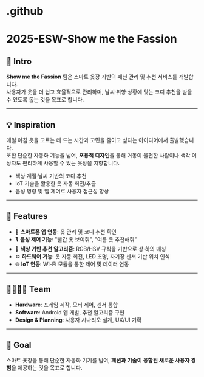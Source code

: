 # .github
# 2025-ESW-Show me the Fassion

## 👕 Intro
**Show me the Fassion** 팀은 스마트 옷장 기반의 패션 관리 및 추천 서비스를 개발합니다.  
사용자가 옷을 더 쉽고 효율적으로 관리하며, 날씨·취향·상황에 맞는 코디 추천을 받을 수 있도록 돕는 것을 목표로 합니다.

---

## 💡 Inspiration
매일 아침 옷을 고르는 데 드는 시간과 고민을 줄이고 싶다는 아이디어에서 출발했습니다.  
또한 단순한 자동화 기능을 넘어, **포용적 디자인**을 통해 거동이 불편한 사람이나 색각 이상자도 편리하게 사용할 수 있는 옷장을 지향합니다.  

- 색상·계절·날씨 기반의 코디 추천
- IoT 기술을 활용한 옷 자동 회전/추출
- 음성 명령 및 앱 제어로 사용자 접근성 향상

---

## 🔧 Features
- 📱 **스마트폰 앱 연동**: 옷 관리 및 코디 추천 확인
- 🎙 **음성 제어 기능**: "빨간 옷 보여줘", "여름 옷 추천해줘"
- 🎨 **색상 기반 추천 알고리즘**: RGB/HSV 규칙을 기반으로 상·하의 매칭
- ⚙️ **하드웨어 기능**: 옷 자동 회전, LED 조명, 자기장 센서 기반 위치 인식
- 🌐 **IoT 연동**: Wi-Fi 모듈을 통한 제어 및 데이터 연동

---

## 👨‍👩‍👧‍👦 Team
- **Hardware**: 프레임 제작, 모터 제어, 센서 통합
- **Software**: Android 앱 개발, 추천 알고리즘 구현
- **Design & Planning**: 사용자 시나리오 설계, UX/UI 기획

---

## 🚀 Goal
스마트 옷장을 통해 단순한 자동화 기기를 넘어, **패션과 기술이 융합된 새로운 사용자 경험**을 제공하는 것을 목표로 합니다.
